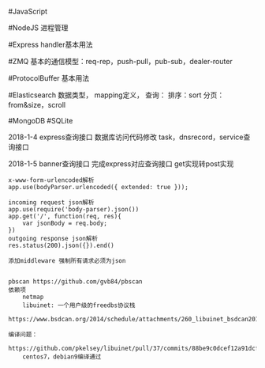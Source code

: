 #JavaScript
    
#NodeJS
    进程管理

#Express
    handler基本用法

#ZMQ
    基本的通信模型：req-rep，push-pull，pub-sub，dealer-router

#ProtocolBuffer
    基本用法

#Elasticsearch
    数据类型，
    mapping定义，
    查询：
        排序：sort
        分页：from&size，scroll

#MongoDB
#SQLite



2018-1-4
    express查询接口
    数据库访问代码修改
    task，dnsrecord，service查询接口
    
2018-1-5
    banner查询接口
    完成express对应查询接口
    get实现转post实现 

    x-www-form-urlencoded解析 
    app.use(bodyParser.urlencoded({ extended: true })); 
    
    incoming request json解析 
    app.use(require('body-parser).json())
    app.get('/', function(req, res){
        var jsonBody = req.body;
    })
    outgoing response json解析
    res.status(200).json({}).end()

    添加middleware 强制所有请求必须为json


    pbscan https://github.com/gvb84/pbscan
    依赖项
        netmap
        libuinet: 一个用户级的freedbs协议栈
        https://www.bsdcan.org/2014/schedule/attachments/260_libuinet_bsdcan2014.pdf

    编译问题：
        https://github.com/pkelsey/libuinet/pull/37/commits/88be9c0dcef12a91dcfddf42cfbbe6a458992307
        centos7，debian9编译通过
    